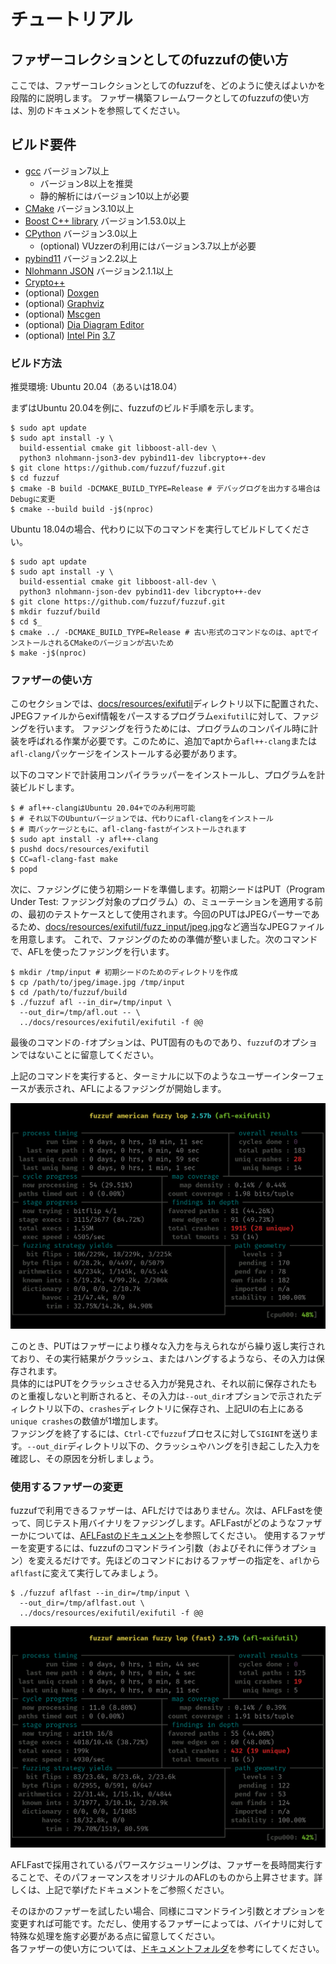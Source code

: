 # チュートリアル

## ファザーコレクションとしてのfuzzufの使い方

ここでは、ファザーコレクションとしてのfuzzufを、どのように使えばよいかを段階的に説明します。
ファザー構築フレームワークとしてのfuzzufの使い方は、別のドキュメントを参照してください。

## ビルド要件

* [gcc](https://gcc.gnu.org/) バージョン7以上
  * バージョン8以上を推奨
  * 静的解析にはバージョン10以上が必要
* [CMake](https://cmake.org/) バージョン3.10以上
* [Boost C++ library](https://www.boost.org/) バージョン1.53.0以上
* [CPython](https://www.python.org/) バージョン3.0以上
  * (optional) VUzzerの利用にはバージョン3.7以上が必要
* [pybind11](https://pybind11.readthedocs.io/en/stable/) バージョン2.2以上
* [Nlohmann JSON](https://json.nlohmann.me/) バージョン2.1.1以上
* [Crypto\+\+](https://www.cryptopp.com/)
* (optional) [Doxgen](https://www.doxygen.nl/index.html)
* (optional) [Graphviz](https://graphviz.org/)
* (optional) [Mscgen](https://www.mcternan.me.uk/mscgen/)
* (optional) [Dia Diagram Editor](https://sourceforge.net/projects/dia-installer/)
* (optional) [Intel Pin](https://software.intel.com/content/www/us/en/develop/articles/pin-a-dynamic-binary-instrumentation-tool.html) [3.7](https://software.intel.com/sites/landingpage/pintool/downloads/pin-3.7-97619-g0d0c92f4f-gcc-linux.tar.gz)
### ビルド方法

推奨環境: Ubuntu 20.04（あるいは18.04）

まずはUbuntu 20.04を例に、fuzzufのビルド手順を示します。

```shell
$ sudo apt update
$ sudo apt install -y \
  build-essential cmake git libboost-all-dev \
  python3 nlohmann-json3-dev pybind11-dev libcrypto++-dev
$ git clone https://github.com/fuzzuf/fuzzuf.git
$ cd fuzzuf
$ cmake -B build -DCMAKE_BUILD_TYPE=Release # デバッグログを出力する場合はDebugに変更
$ cmake --build build -j$(nproc)
```

Ubuntu 18.04の場合、代わりに以下のコマンドを実行してビルドしてください。  

```shell
$ sudo apt update
$ sudo apt install -y \
  build-essential cmake git libboost-all-dev \
  python3 nlohmann-json-dev pybind11-dev libcrypto++-dev
$ git clone https://github.com/fuzzuf/fuzzuf.git
$ mkdir fuzzuf/build
$ cd $_
$ cmake ../ -DCMAKE_BUILD_TYPE=Release # 古い形式のコマンドなのは、aptでインストールされるCMakeのバージョンが古いため
$ make -j$(nproc)
```

### ファザーの使い方

このセクションでは、[docs/resources/exifutil](/docs/resources/exifutil)ディレクトリ以下に配置された、JPEGファイルからexif情報をパースするプログラム`exifutil`に対して、ファジングを行います。
ファジングを行うためには、プログラムのコンパイル時に計装を呼ばれる作業が必要です。このために、追加でaptから`afl++-clang`または`afl-clang`パッケージをインストールする必要があります。

以下のコマンドで計装用コンパイララッパーをインストールし、プログラムを計装ビルドします。

```shell
$ # afl++-clangはUbuntu 20.04+でのみ利用可能
$ # それ以下のUbuntuバージョンでは、代わりにafl-clangをインストール
$ # 両パッケージともに、afl-clang-fastがインストールされます
$ sudo apt install -y afl++-clang
$ pushd docs/resources/exifutil
$ CC=afl-clang-fast make
$ popd
```

次に、ファジングに使う初期シードを準備します。初期シードはPUT（Program Under Test: ファジング対象のプログラム）の、ミューテーションを適用する前の、最初のテストケースとして使用されます。今回のPUTはJPEGパーサーであるため、[docs/resources/exifutil/fuzz_input/jpeg.jpg](/docs/resources/exifutil/fuzz_input/jpeg.jpg)など適当なJPEGファイルを用意します。
これで、ファジングのための準備が整いました。次のコマンドで、AFLを使ったファジングを行います。

```shell
$ mkdir /tmp/input # 初期シードのためのディレクトリを作成
$ cp /path/to/jpeg/image.jpg /tmp/input
$ cd /path/to/fuzzuf/build
$ ./fuzzuf afl --in_dir=/tmp/input \
  --out_dir=/tmp/afl.out -- \
  ../docs/resources/exifutil/exifutil -f @@
```

最後のコマンドの`-f`オプションは、PUT固有のものであり、`fuzzuf`のオプションではないことに留意してください。

上記のコマンドを実行すると、ターミナルに以下のようなユーザーインターフェースが表示され、AFLによるファジングが開始します。

![fuzzuf-afl-exifutil](/docs/resources/img/fuzzuf-afl-exifutil.png)

このとき、PUTはファザーにより様々な入力を与えられながら繰り返し実行されており、その実行結果がクラッシュ、またはハングするようなら、その入力は保存されます。  
具体的にはPUTをクラッシュさせる入力が発見され、それ以前に保存されたものと重複しないと判断されると、その入力は`--out_dir`オプションで示されたディレクトリ以下の、`crashes`ディレクトリに保存され、上記UIの右上にある`unique crashes`の数値が1増加します。  
ファジングを終了するには、`Ctrl-C`で`fuzzuf`プロセスに対して`SIGINT`を送ります。`--out_dir`ディレクトリ以下の、クラッシュやハングを引き起こした入力を確認し、その原因を分析しましょう。

### 使用するファザーの変更

fuzzufで利用できるファザーは、AFLだけではありません。次は、AFLFastを使って、同じテスト用バイナリをファジングします。AFLFastがどのようなファザーかについては、[AFLFastのドキュメント](/docs/algorithms/AFLFast/algorithm_ja.md)を参照してください。
使用するファザーを変更するには、fuzzufのコマンドライン引数（およびそれに伴うオプション）を変えるだけです。先ほどのコマンドにおけるファザーの指定を、`afl`から`aflfast`に変えて実行してみましょう。

```shell
$ ./fuzzuf aflfast --in_dir=/tmp/input \
  --out_dir=/tmp/aflfast.out \
  ../docs/resources/exifutil/exifutil -f @@
```

![fuzzuf-aflfast-exifutil](/docs/resources/img/fuzzuf-aflfast-exifutil.png)

AFLFastで採用されているパワースケジューリングは、ファザーを長時間実行することで、そのパフォーマンスをオリジナルのAFLのものから上昇させます。詳しくは、上記で挙げたドキュメントをご参照ください。

そのほかのファザーを試したい場合、同様にコマンドライン引数とオプションを変更すれば可能です。ただし、使用するファザーによっては、バイナリに対して特殊な処理を施す必要がある点に留意してください。  
各ファザーの使い方については、[ドキュメントフォルダ](/docs/algorithms)を参考にしてください。


